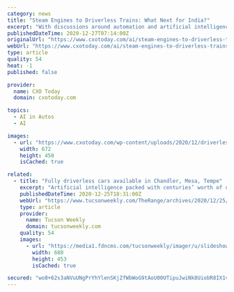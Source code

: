 ```yaml
---
category: news
title: "Steam Engines to Driverless Trains: What Next for India?"
excerpt: "With discussions around automation and artificial intelligence (AI) being the flavor of the day, we hear so much about driverless cars, trucks, and buses. But s"
publishedDateTime: 2020-12-27T07:14:00Z
originalUrl: "https://www.cxotoday.com/ai/steam-engines-to-driverless-trains-what-next/"
webUrl: "https://www.cxotoday.com/ai/steam-engines-to-driverless-trains-what-next/"
type: article
quality: 54
heat: -1
published: false

provider:
  name: CXO Today
  domain: cxotoday.com

topics:
  - AI in Autos
  - AI

images:
  - url: "https://www.cxotoday.com/wp-content/uploads/2020/12/driverless-train-india.jpg"
    width: 672
    height: 450
    isCached: true

related:
  - title: "Fully driverless cars available in Chandler, Mesa, Tempe"
    excerpt: "Artificial intelligence packed with centuries’ worth of driving ... And he imagines in that time frame, more people will use driverless taxis, such as those developed by Waymo, which began in 2009 as the Google Self-Driving Car Project."
    publishedDateTime: 2020-12-25T18:31:00Z
    webUrl: "https://www.tucsonweekly.com/TheRange/archives/2020/12/25/fully-driverless-cars-available-in-chandler-mesa-tempe"
    type: article
    provider:
      name: Tucson Weekly
      domain: tucsonweekly.com
    quality: 54
    images:
      - url: "https://media1.fdncms.com/tucsonweekly/imager/u/slideshow/30068832/1200px-waymo_self-driving_car_front_view.gk.jpg"
        width: 680
        height: 453
        isCached: true

secured: "wo8+62s3aNVuUNgPrYhYlenSKjZfWbWoG9tAoU00UTipuJwiNk8UiobR8IX1vSUZBYbF2qYiblytfOqcdAQuCy0FDKYk33+SZWl1YIlAsfHJo/KJx2GsccZH8A/6nwanoWnW5iT+P9cVhMAt940j6s31yqBZXnYI6lA6lCMeXaAHY1awd5pd0jDVZs74y/iOHqH01YZw/IgYDUk9hAUwtxlrwiz/rvYptJYdxrQaLgxvBzsy5DrmYNK2Fr1vltTaWXXU2rjPGuS/KcN9gPI5Hq4QW0+vZHTPkqTobUKjEHF/zk34lGkgMEQcUVBgf+mbWp1ljRE+I6MZ0NNJJcz5AW7WRQnRz0I47enIo3PCba0=;76lVgRCSVhkJ1kq21T7PdQ=="
---
```


